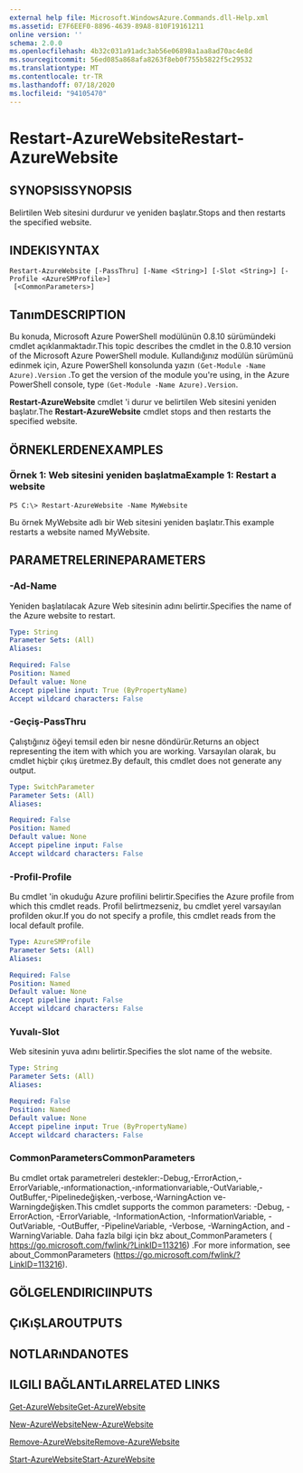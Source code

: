 ```yaml
---
external help file: Microsoft.WindowsAzure.Commands.dll-Help.xml
ms.assetid: E7F6EEF0-8896-4639-89A8-810F19161211
online version: ''
schema: 2.0.0
ms.openlocfilehash: 4b32c031a91adc3ab56e06898a1aa8ad70ac4e8d
ms.sourcegitcommit: 56ed085a868afa8263f8eb0f755b5822f5c29532
ms.translationtype: MT
ms.contentlocale: tr-TR
ms.lasthandoff: 07/18/2020
ms.locfileid: "94105470"
---
```

# <span data-ttu-id="3a60b-101">Restart-AzureWebsite</span><span class="sxs-lookup"><span data-stu-id="3a60b-101">Restart-AzureWebsite</span></span>

## <span data-ttu-id="3a60b-102">SYNOPSIS</span><span class="sxs-lookup"><span data-stu-id="3a60b-102">SYNOPSIS</span></span>
<span data-ttu-id="3a60b-103">Belirtilen Web sitesini durdurur ve yeniden başlatır.</span><span class="sxs-lookup"><span data-stu-id="3a60b-103">Stops and then restarts the specified website.</span></span>

## <span data-ttu-id="3a60b-104">INDEKI</span><span class="sxs-lookup"><span data-stu-id="3a60b-104">SYNTAX</span></span>

```
Restart-AzureWebsite [-PassThru] [-Name <String>] [-Slot <String>] [-Profile <AzureSMProfile>]
 [<CommonParameters>]
```

## <span data-ttu-id="3a60b-105">Tanım</span><span class="sxs-lookup"><span data-stu-id="3a60b-105">DESCRIPTION</span></span>
<span data-ttu-id="3a60b-106">Bu konuda, Microsoft Azure PowerShell modülünün 0.8.10 sürümündeki cmdlet açıklanmaktadır.</span><span class="sxs-lookup"><span data-stu-id="3a60b-106">This topic describes the cmdlet in the 0.8.10 version of the Microsoft Azure PowerShell module.</span></span>
<span data-ttu-id="3a60b-107">Kullandığınız modülün sürümünü edinmek için, Azure PowerShell konsolunda yazın `(Get-Module -Name Azure).Version` .</span><span class="sxs-lookup"><span data-stu-id="3a60b-107">To get the version of the module you're using, in the Azure PowerShell console, type `(Get-Module -Name Azure).Version`.</span></span>

<span data-ttu-id="3a60b-108">**Restart-AzureWebsite** cmdlet 'i durur ve belirtilen Web sitesini yeniden başlatır.</span><span class="sxs-lookup"><span data-stu-id="3a60b-108">The **Restart-AzureWebsite** cmdlet stops and then restarts the specified website.</span></span>

## <span data-ttu-id="3a60b-109">ÖRNEKLERDEN</span><span class="sxs-lookup"><span data-stu-id="3a60b-109">EXAMPLES</span></span>

### <span data-ttu-id="3a60b-110">Örnek 1: Web sitesini yeniden başlatma</span><span class="sxs-lookup"><span data-stu-id="3a60b-110">Example 1: Restart a website</span></span>
```
PS C:\> Restart-AzureWebsite -Name MyWebsite
```

<span data-ttu-id="3a60b-111">Bu örnek MyWebsite adlı bir Web sitesini yeniden başlatır.</span><span class="sxs-lookup"><span data-stu-id="3a60b-111">This example restarts a website named MyWebsite.</span></span>

## <span data-ttu-id="3a60b-112">PARAMETRELERINE</span><span class="sxs-lookup"><span data-stu-id="3a60b-112">PARAMETERS</span></span>

### <span data-ttu-id="3a60b-113">-Ad</span><span class="sxs-lookup"><span data-stu-id="3a60b-113">-Name</span></span>
<span data-ttu-id="3a60b-114">Yeniden başlatılacak Azure Web sitesinin adını belirtir.</span><span class="sxs-lookup"><span data-stu-id="3a60b-114">Specifies the name of the Azure website to restart.</span></span>

```yaml
Type: String
Parameter Sets: (All)
Aliases: 

Required: False
Position: Named
Default value: None
Accept pipeline input: True (ByPropertyName)
Accept wildcard characters: False
```

### <span data-ttu-id="3a60b-115">-Geçiş</span><span class="sxs-lookup"><span data-stu-id="3a60b-115">-PassThru</span></span>
<span data-ttu-id="3a60b-116">Çalıştığınız öğeyi temsil eden bir nesne döndürür.</span><span class="sxs-lookup"><span data-stu-id="3a60b-116">Returns an object representing the item with which you are working.</span></span>
<span data-ttu-id="3a60b-117">Varsayılan olarak, bu cmdlet hiçbir çıkış üretmez.</span><span class="sxs-lookup"><span data-stu-id="3a60b-117">By default, this cmdlet does not generate any output.</span></span>

```yaml
Type: SwitchParameter
Parameter Sets: (All)
Aliases: 

Required: False
Position: Named
Default value: None
Accept pipeline input: False
Accept wildcard characters: False
```

### <span data-ttu-id="3a60b-118">-Profil</span><span class="sxs-lookup"><span data-stu-id="3a60b-118">-Profile</span></span>
<span data-ttu-id="3a60b-119">Bu cmdlet 'in okuduğu Azure profilini belirtir.</span><span class="sxs-lookup"><span data-stu-id="3a60b-119">Specifies the Azure profile from which this cmdlet reads.</span></span>
<span data-ttu-id="3a60b-120">Profil belirtmezseniz, bu cmdlet yerel varsayılan profilden okur.</span><span class="sxs-lookup"><span data-stu-id="3a60b-120">If you do not specify a profile, this cmdlet reads from the local default profile.</span></span>

```yaml
Type: AzureSMProfile
Parameter Sets: (All)
Aliases: 

Required: False
Position: Named
Default value: None
Accept pipeline input: False
Accept wildcard characters: False
```

### <span data-ttu-id="3a60b-121">Yuvalı</span><span class="sxs-lookup"><span data-stu-id="3a60b-121">-Slot</span></span>
<span data-ttu-id="3a60b-122">Web sitesinin yuva adını belirtir.</span><span class="sxs-lookup"><span data-stu-id="3a60b-122">Specifies the slot name of the website.</span></span>

```yaml
Type: String
Parameter Sets: (All)
Aliases: 

Required: False
Position: Named
Default value: None
Accept pipeline input: True (ByPropertyName)
Accept wildcard characters: False
```

### <span data-ttu-id="3a60b-123">CommonParameters</span><span class="sxs-lookup"><span data-stu-id="3a60b-123">CommonParameters</span></span>
<span data-ttu-id="3a60b-124">Bu cmdlet ortak parametreleri destekler:-Debug,-ErrorAction,-ErrorVariable,-ınformationaction,-ınformationvariable,-OutVariable,-OutBuffer,-Pipelinedeğişken,-verbose,-WarningAction ve-Warningdeğişken.</span><span class="sxs-lookup"><span data-stu-id="3a60b-124">This cmdlet supports the common parameters: -Debug, -ErrorAction, -ErrorVariable, -InformationAction, -InformationVariable, -OutVariable, -OutBuffer, -PipelineVariable, -Verbose, -WarningAction, and -WarningVariable.</span></span> <span data-ttu-id="3a60b-125">Daha fazla bilgi için bkz about_CommonParameters ( https://go.microsoft.com/fwlink/?LinkID=113216) .</span><span class="sxs-lookup"><span data-stu-id="3a60b-125">For more information, see about_CommonParameters (https://go.microsoft.com/fwlink/?LinkID=113216).</span></span>

## <span data-ttu-id="3a60b-126">GÖLGELENDIRICI</span><span class="sxs-lookup"><span data-stu-id="3a60b-126">INPUTS</span></span>

## <span data-ttu-id="3a60b-127">ÇıKıŞLAR</span><span class="sxs-lookup"><span data-stu-id="3a60b-127">OUTPUTS</span></span>

## <span data-ttu-id="3a60b-128">NOTLARıNDA</span><span class="sxs-lookup"><span data-stu-id="3a60b-128">NOTES</span></span>

## <span data-ttu-id="3a60b-129">ILGILI BAĞLANTıLAR</span><span class="sxs-lookup"><span data-stu-id="3a60b-129">RELATED LINKS</span></span>

[<span data-ttu-id="3a60b-130">Get-AzureWebsite</span><span class="sxs-lookup"><span data-stu-id="3a60b-130">Get-AzureWebsite</span></span>](./Get-AzureWebsite.md)

[<span data-ttu-id="3a60b-131">New-AzureWebsite</span><span class="sxs-lookup"><span data-stu-id="3a60b-131">New-AzureWebsite</span></span>](./New-AzureWebsite.md)

[<span data-ttu-id="3a60b-132">Remove-AzureWebsite</span><span class="sxs-lookup"><span data-stu-id="3a60b-132">Remove-AzureWebsite</span></span>](./Remove-AzureWebsite.md)

[<span data-ttu-id="3a60b-133">Start-AzureWebsite</span><span class="sxs-lookup"><span data-stu-id="3a60b-133">Start-AzureWebsite</span></span>](./Start-AzureWebsite.md)


